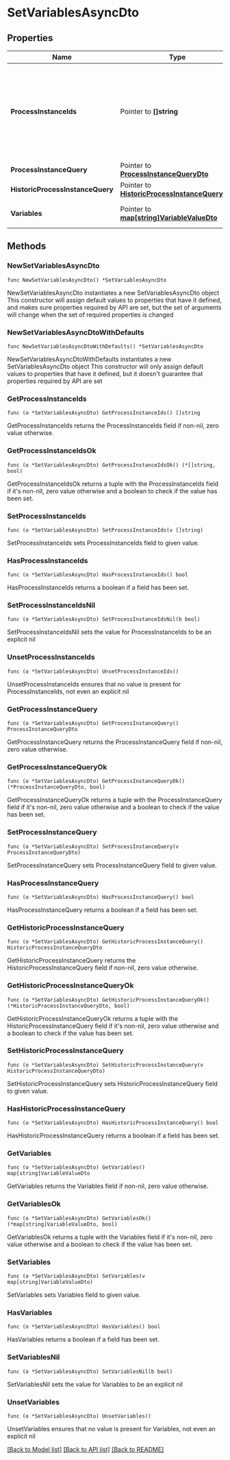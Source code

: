 # SetVariablesAsyncDto

## Properties

Name | Type | Description | Notes
------------ | ------------- | ------------- | -------------
**ProcessInstanceIds** | Pointer to **[]string** | A list of process instance ids that define a group of process instances to which the operation will set variables.  Please note that if &#x60;processInstanceIds&#x60;, &#x60;processInstanceQuery&#x60; and &#x60;historicProcessInstanceQuery&#x60; are defined, the resulting operation will be performed on the union of these sets. | [optional] 
**ProcessInstanceQuery** | Pointer to [**ProcessInstanceQueryDto**](ProcessInstanceQueryDto.md) |  | [optional] 
**HistoricProcessInstanceQuery** | Pointer to [**HistoricProcessInstanceQueryDto**](HistoricProcessInstanceQueryDto.md) |  | [optional] 
**Variables** | Pointer to [**map[string]VariableValueDto**](VariableValueDto.md) | A variables the operation will set in the root scope of the process instances. | [optional] 

## Methods

### NewSetVariablesAsyncDto

`func NewSetVariablesAsyncDto() *SetVariablesAsyncDto`

NewSetVariablesAsyncDto instantiates a new SetVariablesAsyncDto object
This constructor will assign default values to properties that have it defined,
and makes sure properties required by API are set, but the set of arguments
will change when the set of required properties is changed

### NewSetVariablesAsyncDtoWithDefaults

`func NewSetVariablesAsyncDtoWithDefaults() *SetVariablesAsyncDto`

NewSetVariablesAsyncDtoWithDefaults instantiates a new SetVariablesAsyncDto object
This constructor will only assign default values to properties that have it defined,
but it doesn't guarantee that properties required by API are set

### GetProcessInstanceIds

`func (o *SetVariablesAsyncDto) GetProcessInstanceIds() []string`

GetProcessInstanceIds returns the ProcessInstanceIds field if non-nil, zero value otherwise.

### GetProcessInstanceIdsOk

`func (o *SetVariablesAsyncDto) GetProcessInstanceIdsOk() (*[]string, bool)`

GetProcessInstanceIdsOk returns a tuple with the ProcessInstanceIds field if it's non-nil, zero value otherwise
and a boolean to check if the value has been set.

### SetProcessInstanceIds

`func (o *SetVariablesAsyncDto) SetProcessInstanceIds(v []string)`

SetProcessInstanceIds sets ProcessInstanceIds field to given value.

### HasProcessInstanceIds

`func (o *SetVariablesAsyncDto) HasProcessInstanceIds() bool`

HasProcessInstanceIds returns a boolean if a field has been set.

### SetProcessInstanceIdsNil

`func (o *SetVariablesAsyncDto) SetProcessInstanceIdsNil(b bool)`

 SetProcessInstanceIdsNil sets the value for ProcessInstanceIds to be an explicit nil

### UnsetProcessInstanceIds
`func (o *SetVariablesAsyncDto) UnsetProcessInstanceIds()`

UnsetProcessInstanceIds ensures that no value is present for ProcessInstanceIds, not even an explicit nil
### GetProcessInstanceQuery

`func (o *SetVariablesAsyncDto) GetProcessInstanceQuery() ProcessInstanceQueryDto`

GetProcessInstanceQuery returns the ProcessInstanceQuery field if non-nil, zero value otherwise.

### GetProcessInstanceQueryOk

`func (o *SetVariablesAsyncDto) GetProcessInstanceQueryOk() (*ProcessInstanceQueryDto, bool)`

GetProcessInstanceQueryOk returns a tuple with the ProcessInstanceQuery field if it's non-nil, zero value otherwise
and a boolean to check if the value has been set.

### SetProcessInstanceQuery

`func (o *SetVariablesAsyncDto) SetProcessInstanceQuery(v ProcessInstanceQueryDto)`

SetProcessInstanceQuery sets ProcessInstanceQuery field to given value.

### HasProcessInstanceQuery

`func (o *SetVariablesAsyncDto) HasProcessInstanceQuery() bool`

HasProcessInstanceQuery returns a boolean if a field has been set.

### GetHistoricProcessInstanceQuery

`func (o *SetVariablesAsyncDto) GetHistoricProcessInstanceQuery() HistoricProcessInstanceQueryDto`

GetHistoricProcessInstanceQuery returns the HistoricProcessInstanceQuery field if non-nil, zero value otherwise.

### GetHistoricProcessInstanceQueryOk

`func (o *SetVariablesAsyncDto) GetHistoricProcessInstanceQueryOk() (*HistoricProcessInstanceQueryDto, bool)`

GetHistoricProcessInstanceQueryOk returns a tuple with the HistoricProcessInstanceQuery field if it's non-nil, zero value otherwise
and a boolean to check if the value has been set.

### SetHistoricProcessInstanceQuery

`func (o *SetVariablesAsyncDto) SetHistoricProcessInstanceQuery(v HistoricProcessInstanceQueryDto)`

SetHistoricProcessInstanceQuery sets HistoricProcessInstanceQuery field to given value.

### HasHistoricProcessInstanceQuery

`func (o *SetVariablesAsyncDto) HasHistoricProcessInstanceQuery() bool`

HasHistoricProcessInstanceQuery returns a boolean if a field has been set.

### GetVariables

`func (o *SetVariablesAsyncDto) GetVariables() map[string]VariableValueDto`

GetVariables returns the Variables field if non-nil, zero value otherwise.

### GetVariablesOk

`func (o *SetVariablesAsyncDto) GetVariablesOk() (*map[string]VariableValueDto, bool)`

GetVariablesOk returns a tuple with the Variables field if it's non-nil, zero value otherwise
and a boolean to check if the value has been set.

### SetVariables

`func (o *SetVariablesAsyncDto) SetVariables(v map[string]VariableValueDto)`

SetVariables sets Variables field to given value.

### HasVariables

`func (o *SetVariablesAsyncDto) HasVariables() bool`

HasVariables returns a boolean if a field has been set.

### SetVariablesNil

`func (o *SetVariablesAsyncDto) SetVariablesNil(b bool)`

 SetVariablesNil sets the value for Variables to be an explicit nil

### UnsetVariables
`func (o *SetVariablesAsyncDto) UnsetVariables()`

UnsetVariables ensures that no value is present for Variables, not even an explicit nil

[[Back to Model list]](../README.md#documentation-for-models) [[Back to API list]](../README.md#documentation-for-api-endpoints) [[Back to README]](../README.md)


